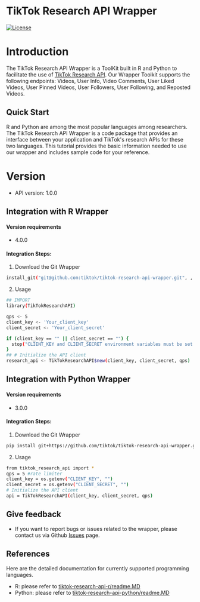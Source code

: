 # TikTok Research API Wrapper

[![License](https://img.shields.io/badge/License-Tiktok%20-blue.svg?style=flat-square)](https://github.com/tiktok/tiktok-research-api-wrapper/blob/main/LICENSE.md)

# Introduction

The TikTok Research API Wrapper is a ToolKit built in R and Python to facilitate the use of [TikTok Research API](https://developers.tiktok.com/doc/research-api-get-started/). Our Wrapper Toolkit supports the following endpoints: Videos, User Info, Video Comments, User Liked Videos, User Pinned Videos, User Followers, User Following, and Reposted Videos.

## Quick Start
R and Python are among the most popular languages among researchers. The TikTok Research API Wrapper is a code package that provides an interface between your application and TikTok's research APIs for these two languages. This tutorial provides the basic information needed to use our wrapper and includes sample code for your reference.
# Version

- API version: 1.0.0

## Integration with R Wrapper

#### Version requirements

  - 4.0.0
  
#### Integration Steps:
1. Download the Git Wrapper
```bash
install_git("git@github.com:tiktok/tiktok-research-api-wrapper.git", , subdir = "tiktok-research-api-r")

```
2. Usage

```bash
## IMPORT
library(TikTokResearchAPI)

qps <- 5
client_key <- 'Your_client_key'
client_secret <- 'Your_client_secret'

if (client_key == "" || client_secret == "") {
  stop("CLIENT_KEY and CLIENT_SECRET environment variables must be set.")
}
## # Initialize the API client
research_api <- TikTokResearchAPI$new(client_key, client_secret, qps)
```
## Integration with Python Wrapper

#### Version requirements

  - 3.0.0
  
#### Integration Steps:
1. Download the Git Wrapper
```bash
pip install git+https://github.com/tiktok/tiktok-research-api-wrapper.git@main#subdirectory=tiktok-research-api-python
```
2. Usage

```bash
from tiktok_research_api import *
qps = 5 #rate limiter
client_key = os.getenv("CLIENT_KEY", "")
client_secret = os.getenv("CLIENT_SECRET", "")
# Initialize the API client
api = TikTokResearchAPI(client_key, client_secret, qps)
```

## Give feedback

- If you want to report bugs or issues related to the wrapper, please contact us via Github [Issues](https://github.com/tiktok/tiktok-research-api-wrapper/issues) page.


## References

Here are the detailed documentation for currently supported programming languages.

- R:  please refer to [tiktok-research-api-r/readme.MD](https://github.com/tiktok/tiktok-research-api-wrapper/blob/main/tiktok-research-api-r/readme.MD)
- Python:  please refer to [tiktok-research-api-python/readme.MD](https://github.com/tiktok/tiktok-research-api-wrapper/blob/main/tiktok-research-api-python/readme.MD)
